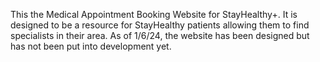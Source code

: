 This the Medical Appointment Booking Website for StayHealthy+.
It is designed to be a resource for StayHealthy patients allowing them to find specialists in their area.
As of 1/6/24, the website has been designed but has not been put into development yet.
